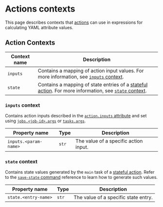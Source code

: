 # Actions contexts

This page describes contexts that [actions](./) can use in expressions for calculating YAML attribute values.

## Action Contexts

| Context name | Description                                                                                                                                                                |
| ------------ | -------------------------------------------------------------------------------------------------------------------------------------------------------------------------- |
| `inputs`     | Contains a mapping of action input values. For more information, see [`inputs` context](live-actions-contexts.md#inputs-context).                                          |
| `state`      | Contains a mapping of state entries of a [stateful action](./#kind-stateful-actions). For more information, see [`state` context](live-actions-contexts.md#state-context). |

### `inputs` context

Contains action inputs described in the [`action.inputs` attribute](../live-workflow-syntax/#jobs-less-than-job-id-greater-than-params) and set using [`jobs.<job-id>.args`](../live-workflow-syntax/#jobs-less-than-job-id-greater-than-args) or [`tasks.args`](../batch-workflow-syntax/#tasks-args).

| Property name         | Type  | Description                           |
| --------------------- | ----- | ------------------------------------- |
| `inputs.<param-name>` | `str` | The value of a specific action input. |

### `state` context

Contains state values generated by the `main` task of a [stateful action](./#kind-stateful-actions). Refer to the [`save-state` command](../batch-workflow-syntax/batch-workflow-commands.md#save-state-command) reference to learn how to generate such values.

| Property name        | Type  | Description                          |
| -------------------- | ----- | ------------------------------------ |
| `state.<entry-name>` | `str` | The value of a specific state entry. |
